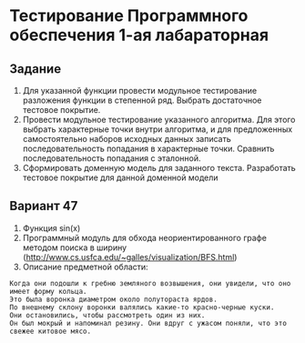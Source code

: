 # Тестирование Программного обеспечения 1-ая лабараторная
## Задание
1. Для указанной функции провести модульное тестирование разложения функции в степенной ряд. Выбрать достаточное тестовое покрытие.
2. Провести модульное тестирование указанного алгоритма. Для этого выбрать характерные точки внутри алгоритма, и для предложенных самостоятельно наборов исходных данных записать последовательность попадания в характерные точки. Сравнить последовательность попадания с эталонной.
3. Сформировать доменную модель для заданного текста.  Разработать тестовое покрытие для данной доменной модели
## Вариант 47
1. Функция sin(x)
2. Программный модуль для обхода неориентированного графе методом поиска в ширину (http://www.cs.usfca.edu/~galles/visualization/BFS.html)
3. Описание предметной области: 
```
Когда они подошли к гребню земляного возвышения, они увидели, что оно имеет форму кольца.
Это была воронка диаметром около полутораста ярдов.
По внешнему склону воронки валялись какие-то красно-черные куски.
Они остановились, чтобы рассмотреть один из них.
Он был мокрый и напоминал резину. Они вдруг с ужасом поняли, что это свежее китовое мясо.
```
